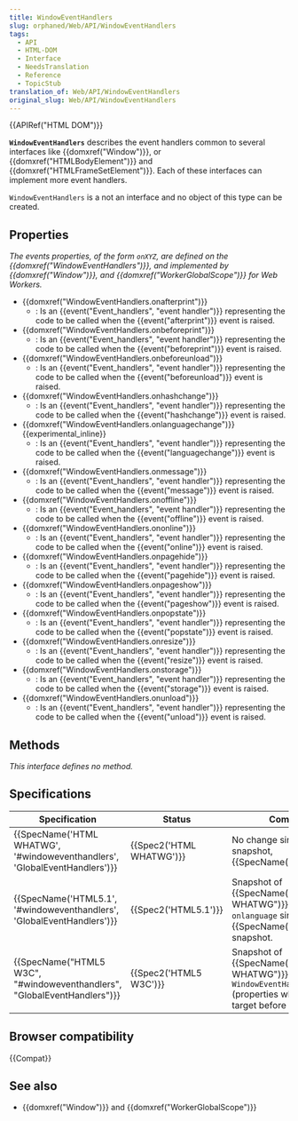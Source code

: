 ```yaml
---
title: WindowEventHandlers
slug: orphaned/Web/API/WindowEventHandlers
tags:
  - API
  - HTML-DOM
  - Interface
  - NeedsTranslation
  - Reference
  - TopicStub
translation_of: Web/API/WindowEventHandlers
original_slug: Web/API/WindowEventHandlers
---
```


{{APIRef("HTML DOM")}}

**`WindowEventHandlers`** describes the event handlers common to several interfaces like {{domxref("Window")}}, or {{domxref("HTMLBodyElement")}} and {{domxref("HTMLFrameSetElement")}}. Each of these interfaces can implement more event handlers.

`WindowEventHandlers` is a not an interface and no object of this type can be created.

## Properties

_The events properties, of the form `onXYZ`, are defined on the {{domxref("WindowEventHandlers")}}, and implemented by {{domxref("Window")}}, and {{domxref("WorkerGlobalScope")}} for Web Workers._

- {{domxref("WindowEventHandlers.onafterprint")}}
  - : Is an {{event("Event_handlers", "event handler")}} representing the code to be called when the {{event("afterprint")}} event is raised.
- {{domxref("WindowEventHandlers.onbeforeprint")}}
  - : Is an {{event("Event_handlers", "event handler")}} representing the code to be called when the {{event("beforeprint")}} event is raised.
- {{domxref("WindowEventHandlers.onbeforeunload")}}
  - : Is an {{event("Event_handlers", "event handler")}} representing the code to be called when the {{event("beforeunload")}} event is raised.
- {{domxref("WindowEventHandlers.onhashchange")}}
  - : Is an {{event("Event_handlers", "event handler")}} representing the code to be called when the {{event("hashchange")}} event is raised.
- {{domxref("WindowEventHandlers.onlanguagechange")}} {{experimental_inline}}
  - : Is an {{event("Event_handlers", "event handler")}} representing the code to be called when the {{event("languagechange")}} event is raised.
- {{domxref("WindowEventHandlers.onmessage")}}
  - : Is an {{event("Event_handlers", "event handler")}} representing the code to be called when the {{event("message")}} event is raised.
- {{domxref("WindowEventHandlers.onoffline")}}
  - : Is an {{event("Event_handlers", "event handler")}} representing the code to be called when the {{event("offline")}} event is raised.
- {{domxref("WindowEventHandlers.ononline")}}
  - : Is an {{event("Event_handlers", "event handler")}} representing the code to be called when the {{event("online")}} event is raised.
- {{domxref("WindowEventHandlers.onpagehide")}}
  - : Is an {{event("Event_handlers", "event handler")}} representing the code to be called when the {{event("pagehide")}} event is raised.
- {{domxref("WindowEventHandlers.onpageshow")}}
  - : Is an {{event("Event_handlers", "event handler")}} representing the code to be called when the {{event("pageshow")}} event is raised.
- {{domxref("WindowEventHandlers.onpopstate")}}
  - : Is an {{event("Event_handlers", "event handler")}} representing the code to be called when the {{event("popstate")}} event is raised.
- {{domxref("WindowEventHandlers.onresize")}}
  - : Is an {{event("Event_handlers", "event handler")}} representing the code to be called when the {{event("resize")}} event is raised.
- {{domxref("WindowEventHandlers.onstorage")}}
  - : Is an {{event("Event_handlers", "event handler")}} representing the code to be called when the {{event("storage")}} event is raised.
- {{domxref("WindowEventHandlers.onunload")}}
  - : Is an {{event("Event_handlers", "event handler")}} representing the code to be called when the {{event("unload")}} event is raised.

## Methods

_This interface defines no method._

## Specifications

| Specification                                                                                        | Status                           | Comment                                                                                                                         |
| ---------------------------------------------------------------------------------------------------- | -------------------------------- | ------------------------------------------------------------------------------------------------------------------------------- |
| {{SpecName('HTML WHATWG', '#windoweventhandlers', 'GlobalEventHandlers')}} | {{Spec2('HTML WHATWG')}} | No change since the latest snapshot, {{SpecName("HTML5.1")}}.                                                          |
| {{SpecName('HTML5.1', '#windoweventhandlers', 'GlobalEventHandlers')}}         | {{Spec2('HTML5.1')}}     | Snapshot of {{SpecName("HTML WHATWG")}}. Added `onlanguage` since the {{SpecName("HTML 5")}} snapshot.           |
| {{SpecName("HTML5 W3C", "#windoweventhandlers", "GlobalEventHandlers")}}     | {{Spec2('HTML5 W3C')}}     | Snapshot of {{SpecName("HTML WHATWG")}}. Creation of `WindowEventHandlers` (properties where on the target before it). |

## Browser compatibility

{{Compat}}

## See also

- {{domxref("Window")}} and {{domxref("WorkerGlobalScope")}}
